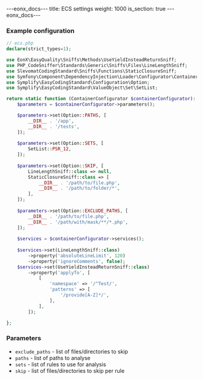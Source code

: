 ---eonx_docs--- title: ECS settings weight: 1000 is_section: true ---eonx_docs---

### Example configuration

```php
// ecs.php
declare(strict_types=1);

use EonX\EasyQuality\Sniffs\Methods\UseYieldInsteadReturnSniff;
use PHP_CodeSniffer\Standards\Generic\Sniffs\Files\LineLengthSniff;
use SlevomatCodingStandard\Sniffs\Functions\StaticClosureSniff;
use Symfony\Component\DependencyInjection\Loader\Configurator\ContainerConfigurator;
use Symplify\EasyCodingStandard\Configuration\Option;
use Symplify\EasyCodingStandard\ValueObject\Set\SetList;

return static function (ContainerConfigurator $containerConfigurator): void {
    $parameters = $containerConfigurator->parameters();

    $parameters->set(Option::PATHS, [
        __DIR__ . '/app',
        __DIR__ . '/tests',
    ]);
    
    $parameters->set(Option::SETS, [
        SetList::PSR_12,
    ]);
    
    $parameters->set(Option::SKIP, [
        LineLengthSniff::class => null,
        StaticClosureSniff::class => [
            __DIR__ . '/path/to/file.php',
            __DIR__ . '/path/to/folder/*',
        ],
    ]);
    
    $parameters->set(Option::EXCLUDE_PATHS, [
        __DIR__ . '/path/to/file.php',
        __DIR__ . '/path/with/mask/**/*.php',
    ]);
    
    $services = $containerConfigurator->services();
    
    $services->set(LineLengthSniff::class)
        ->property('absoluteLineLimit', 120)
        ->property('ignoreComments', false);
    $services->set(UseYieldInsteadReturnSniff::class)
        ->property('applyTo', [
            [
                'namespace' => '/^Test/',
                'patterns' => [
                    '/provide[A-Z]*/',
                ],
            ],
        ]);

};
```

### Parameters

- `exclude_paths` - list of files/directories to skip
- `paths` - list of paths to analyse
- `sets` - list of rules to use for analysis
- `skip` - list of files/directories to skip per rule
